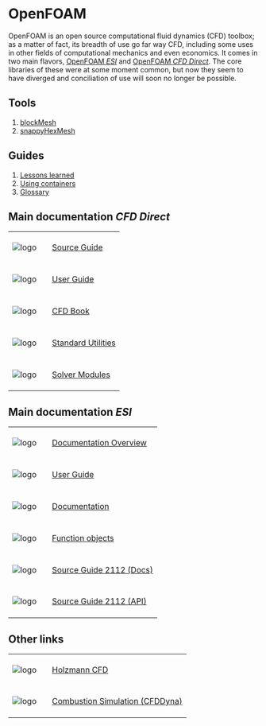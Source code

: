 # OpenFOAM

OpenFOAM is an open source computational fluid dynamics (CFD) toolbox; as a matter of fact, its breadth of use go far way CFD, including some uses in other fields of computational mechanics and even economics. It comes in two main flavors, [OpenFOAM *ESI*](https://www.openfoam.com/) and [OpenFOAM *CFD Direct*](https://openfoam.org/). The core libraries of these were at some moment common, but now they seem to have diverged and conciliation of use will soon no longer be possible.

## Tools

1. [blockMesh](tools-blockMesh.md)
2. [snappyHexMesh](tools-snappyHexMesh.md)

## Guides

1. [Lessons learned](learned.md)
2. [Using containers](containers/README.md)
3. [Glossary](glossary.md)

## Main documentation *CFD Direct*

<table>
  <tr>
    <td width="64px" height="64px" style="vertical-align: middle;">
        <img src="https://cdn.openfoam.org/wp-content/uploads/2016/05/CFDfoundationLogoDark-600x600.png" alt="logo" />
    </td>
    <td>
      <a href="https://cpp.openfoam.org/v11/" target="_blank">
          Source Guide
      </a>
    </td>
  </tr>
  <tr>
    <td width="64px" height="64px" style="vertical-align: middle;">
        <img src="https://doc.cfd.direct/assets/img/CFDdirectLogoSq800080-85x85.png" alt="logo" />
    </td>
    <td>
      <a href="https://doc.cfd.direct/openfoam/user-guide-v11/contents" target="_blank">
          User Guide
      </a>
    </td>
  </tr>
  <tr>
    <td width="64px" height="64px" style="vertical-align: middle;">
        <img src="https://doc.cfd.direct/assets/img/CFDdirectLogoSq800080-85x85.png" alt="logo" />
    </td>
    <td>
      <a href="https://doc.cfd.direct/notes/cfd-general-principles/" target="_blank">
          CFD Book
      </a>
    </td>
  </tr>
  <tr>
    <td width="64px" height="64px" style="vertical-align: middle;">
        <img src="https://doc.cfd.direct/assets/img/CFDdirectLogoSq800080-85x85.png" alt="logo" />
    </td>
    <td>
      <a href="https://doc.cfd.direct/openfoam/user-guide-v11/standard-utilities" target="_blank">
          Standard Utilities
      </a>
    </td>
  </tr>
  <tr>
    <td width="64px" height="64px" style="vertical-align: middle;">
        <img src="https://doc.cfd.direct/assets/img/CFDdirectLogoSq800080-85x85.png" alt="logo" />
    </td>
    <td>
      <a href="https://doc.cfd.direct/openfoam/user-guide-v11/solvers-modules" target="_blank">
          Solver Modules
      </a>
    </td>
  </tr>
</table>

## Main documentation *ESI*

<table>
  <tr>
    <td width="64px" height="64px" style="vertical-align: middle;">
        <img src="https://develop.openfoam.com/uploads/-/system/appearance/header_logo/1/nabla7272.png" alt="logo" />
    </td>
    <td>
      <a href="https://www.openfoam.com/documentation/overview" target="_blank">
          Documentation Overview
      </a>
    </td>
  </tr>
  <tr>
    <td width="64px" height="64px" style="vertical-align: middle;">
        <img src="https://develop.openfoam.com/uploads/-/system/appearance/header_logo/1/nabla7272.png" alt="logo" />
    </td>
    <td>
      <a href="https://www.openfoam.com/documentation/user-guide" target="_blank">
          User Guide
      </a>
    </td>
  </tr>
  <tr>
    <td width="64px" height="64px" style="vertical-align: middle;">
        <img src="https://develop.openfoam.com/uploads/-/system/appearance/header_logo/1/nabla7272.png" alt="logo" />
    </td>
    <td>
      <a href="https://doc.openfoam.com/2312/" target="_blank">
          Documentation
      </a>
    </td>
  </tr>
  <tr>
    <td width="64px" height="64px" style="vertical-align: middle;">
        <img src="https://develop.openfoam.com/uploads/-/system/appearance/header_logo/1/nabla7272.png" alt="logo" />
    </td>
    <td>
      <a href="https://www.openfoam.com/documentation/guides/latest/doc/guide-function-objects.html" target="_blank">
          Function objects
      </a>
    </td>
  </tr>
  <tr>
    <td width="64px" height="64px" style="vertical-align: middle;">
        <img src="https://develop.openfoam.com/uploads/-/system/appearance/header_logo/1/nabla7272.png" alt="logo" />
    </td>
    <td>
      <a href="https://www.openfoam.com/documentation/guides/v2112/doc/index.html" target="_blank">
          Source Guide 2112 (Docs)
      </a>
    </td>
  </tr>
  <tr>
    <td width="64px" height="64px" style="vertical-align: middle;">
        <img src="https://develop.openfoam.com/uploads/-/system/appearance/header_logo/1/nabla7272.png" alt="logo" />
    </td>
    <td>
      <a href="https://www.openfoam.com/documentation/guides/v2112/api/index.html" target="_blank">
          Source Guide 2112 (API)
      </a>
    </td>
  </tr>
</table>

## Other links

<table>
  <tr>
    <td width="64px" height="64px" style="vertical-align: middle;">
        <img src="https://holzmann-cfd.com/templates/holzmanncfd/images/logo.png" alt="logo" />
    </td>
    <td>
      <a href="https://holzmann-cfd.com/" target="_blank">
	    Holzmann CFD
      </a>
    </td>
  </tr>
  <tr>
    <td width="64px" height="64px" style="vertical-align: middle;">
        <img src="https://www.cfdyna.com/Logo.png" alt="logo" />
    </td>
    <td>
      <a href="https://www.cfdyna.com/Home/OF_Combustion.html" target="_blank">
          Combustion Simulation (CFDDyna)
      </a>
    </td>
  </tr>
</table>
